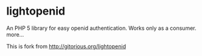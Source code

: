 lightopenid
===========

An PHP 5 library for easy openid authentication. Works only as a consumer. more…

This is fork from http://gitorious.org/lightopenid
